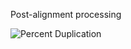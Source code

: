 Post-alignment processing

![Percent Duplication](https://user-images.githubusercontent.com/71617037/158236481-0859f047-50ea-454f-8325-6ebed29cb943.png)
